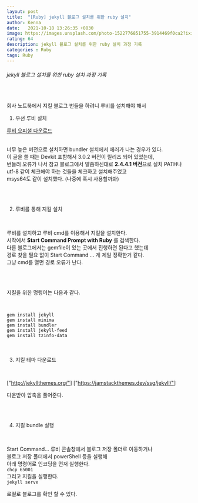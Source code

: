 ```yaml
---
layout: post
title:  "[Ruby] jekyll 블로그 설치를 위한 ruby 설치"
author: Kenna
date:   2021-10-18 13:26:35 +0830
image: https://images.unsplash.com/photo-1522776851755-3914469f0ca2?ixid=MnwxMjA3fDB8MHxwaG90by1wYWdlfHx8fGVufDB8fHx8&ixlib=rb-1.2.1&auto=format&fit=crop&w=1170&q=80
rating: 64
description: jekyll 블로그 설치를 위한 ruby 설치 과정 기록
categories : Ruby
tags: Ruby
---
```


###### jekyll 블로그 설치를 위한 ruby 설치 과정 기록

<br>

회사 노트북에서 지킬 블로그 번들을 하려니 루비를 설치해야 해서  


1) 우선 루비 설치

[루비 오피셜 다운로드]("https://rubyinstaller.org/downloads/")    
<br>

너무 높은 버전으로 설치하면 bundler 설치에서 에러가 나는 경우가 있다.  
이 글을 쓸 때는 Devkit 포함해서 3.0.2 버전이 릴리즈 되어 있었는데,  
번들러 오류가 나서 참고 블로그에서 말씀하신대로 **2.4.4.1 버전**으로 설치
PATH나 utf-8 같이 체크해야 하는 것들을 체크하고 설치해주었고  
msys64도 같이 설치했다. (나중에 혹시 사용할까봐)  

<br>
<br>

2) 루비를 통해 지킬 설치  

<br>

루비를 설치하고 루비 cmd를 이용해서 지킬을 설치한다.  
시작에서 **Start Command Prompt with Ruby** 를 검색한다.  
다른 블로그에서는 gemfile이 있는 곳에서 진행하면 된다고 했는데  
경로 찾을 필요 없이 Start Command ... 게 제일 정확한거 같다.    
그냥 cmd를 열면 경로 오류가 난다.  

<br>
<Br>

지킬을 위한 명령어는 다음과 같다.  

<br>

`gem install jekyll`  
`gem install minima`  
`gem install bundler`  
`gem install jekyll-feed`  
`gem install tzinfo-data`  
<br>
<br>


3) 지킬 테마 다운로드

<br>

["http://jekyllthemes.org/"]
["https://jamstackthemes.dev/ssg/jekyll/"]

다운받아 압축을 풀어준다.  



<br>
<br>

4) 지킬 bundle 실행
<br>

Start Command... 루비 콘솔창에서 블로그 저장 폴더로 이동하거나  
블로그 저장 폴더에서 powerShell 등을 실행해  
아래 명령어로 인코딩을 먼저 실행한다.  
`chcp 65001`  
그리고 지킬을 실행한다.  
`jekyll serve` 

로컬로 블로그를 확인 할 수 있다.  

<br>
<br>

